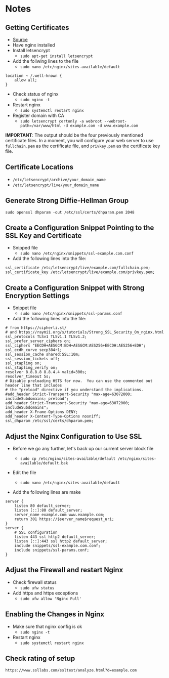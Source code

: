 # Notes

## Getting Certificates

* [Source](https://www.digitalocean.com/community/tutorials/how-to-secure-nginx-with-let-s-encrypt-on-ubuntu-16-04)
* Have nginx installed
* Install letsencrypt
  - `sudo apt-get install letsencrypt`
* Add the follwing lines to the file
  - `sudo nano /etc/nginx/sites-available/default`
```
location ~ /.well-known {
    allow all;
}
```
* Check status of nginx
  - `sudo nginx -t`
* Restart nginx
  - `sudo systemctl restart nginx`
* Register domain with CA
  - `sudo letsencrypt certonly -a webroot --webroot-path=/var/www/html -d example.com -d www.example.com`

**IMPORTANT**: The output should be the four previously mentioned certificate files. In a moment, you will configure your web server to use `fullchain.pem` as the certificate file, and `privkey.pem` as the certificate key file.

## Certificate Locations

* `/etc/letsencrypt/archive/your_domain_name`
* `/etc/letsencrypt/live/your_domain_name`

## Generate Strong Diffie-Hellman Group

`sudo openssl dhparam -out /etc/ssl/certs/dhparam.pem 2048`

## Create a Configuration Snippet Pointing to the SSL Key and Certificate

* Snipped file
  - `sudo nano /etc/nginx/snippets/ssl-example.com.conf`
* Add the following lines into the file:
```
ssl_certificate /etc/letsencrypt/live/example.com/fullchain.pem;
ssl_certificate_key /etc/letsencrypt/live/example.com/privkey.pem;
```

## Create a Configuration Snippet with Strong Encryption Settings

* Snippet file
  - `sudo nano /etc/nginx/snippets/ssl-params.conf`
* Add the following lines into the file:
```
# from https://cipherli.st/
# and https://raymii.org/s/tutorials/Strong_SSL_Security_On_nginx.html
ssl_protocols TLSv1 TLSv1.1 TLSv1.2;
ssl_prefer_server_ciphers on;
ssl_ciphers "EECDH+AESGCM:EDH+AESGCM:AES256+EECDH:AES256+EDH";
ssl_ecdh_curve secp384r1;
ssl_session_cache shared:SSL:10m;
ssl_session_tickets off;
ssl_stapling on;
ssl_stapling_verify on;
resolver 8.8.8.8 8.8.4.4 valid=300s;
resolver_timeout 5s;
# Disable preloading HSTS for now.  You can use the commented out header line that includes
# the "preload" directive if you understand the implications.
#add_header Strict-Transport-Security "max-age=63072000; includeSubdomains; preload";
add_header Strict-Transport-Security "max-age=63072000; includeSubdomains";
add_header X-Frame-Options DENY;
add_header X-Content-Type-Options nosniff;
ssl_dhparam /etc/ssl/certs/dhparam.pem;
```

## Adjust the Nginx Configuration to Use SSL

* Before we go any further, let's back up our current server block file
  - `sudo cp /etc/nginx/sites-available/default /etc/nginx/sites-available/default.bak`

* Edit the file
  - `sudo nano /etc/nginx/sites-available/default`

* Add the following lines are make
```
server {
    listen 80 default_server;
    listen [::]:80 default_server;
    server_name example.com www.example.com;
    return 301 https://$server_name$request_uri;
}
server {
    # SSL configuration
    listen 443 ssl http2 default_server;
    listen [::]:443 ssl http2 default_server;
    include snippets/ssl-example.com.conf;
    include snippets/ssl-params.conf;
}
```

## Adjust the Firewall and restart Nginx

* Check firewall status
  - `sudo ufw status`
* Add https and https exceptions
  - `sudo ufw allow 'Nginx Full'`


## Enabling the Changes in Nginx

* Make sure that nginx config is ok
  - `sudo nginx -t`
* Restart nginx
  - `sudo systemctl restart nginx`


## Check rating of setup

`https://www.ssllabs.com/ssltest/analyze.html?d=example.com`
